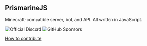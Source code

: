 ## PrismarineJS

Minecraft-compatible server, bot, and API. All written in JavaScript.

[![Official Discord](https://img.shields.io/static/v1.svg?label=OFFICIAL&message=DISCORD&color=blue&logo=discord&style=for-the-badge)](https://discord.gg/GsEFRM8)
[![GitHub Sponsors](https://img.shields.io/github/sponsors/PrismarineJS)](https://github.com/sponsors/PrismarineJS)


[How to contribute](https://github.com/PrismarineJS/prismarine-contribute)
